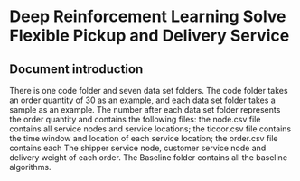 # Deep Reinforcement Learning Solve Flexible Pickup and Delivery Service
## Document introduction
There is one code folder and seven data set folders. The code folder takes an order quantity of 30 as an example, and each data set folder takes a sample as an example. The number after each data set folder represents the order quantity and contains the following files: the node.csv file contains all service nodes and service locations; the ticoor.csv file contains the time window and location of each service location; the order.csv file contains each The shipper service node, customer service node and delivery weight of each order. The Baseline folder contains all the baseline algorithms.
